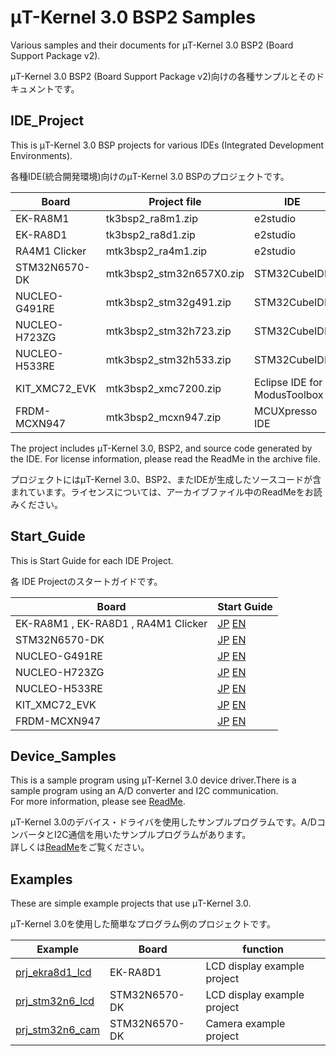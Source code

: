 # μT-Kernel 3.0 BSP2 Samples
Various samples and their documents for μT-Kernel 3.0 BSP2 (Board Support Package v2).  

μT-Kernel 3.0 BSP2 (Board Support Package v2)向けの各種サンプルとそのドキュメントです。    

## IDE_Project

This is μT-Kernel 3.0 BSP projects for various IDEs (Integrated Development Environments).  

各種IDE(統合開発環境)向けのμT-Kernel 3.0 BSPのプロジェクトです。  

| Board | Project file | IDE |
|-|-|-|
| EK-RA8M1 | tk3bsp2_ra8m1.zip | e2studio |
| EK-RA8D1 | tk3bsp2_ra8d1.zip | e2studio |
| RA4M1 Clicker | mtk3bsp2_ra4m1.zip | e2studio |
| STM32N6570-DK | mtk3bsp2_stm32n657X0.zip | STM32CubeIDE |
| NUCLEO-G491RE | mtk3bsp2_stm32g491.zip | STM32CubeIDE |
| NUCLEO-H723ZG | mtk3bsp2_stm32h723.zip | STM32CubeIDE |
| NUCLEO-H533RE | mtk3bsp2_stm32h533.zip | STM32CubeIDE |
| KIT_XMC72_EVK | mtk3bsp2_xmc7200.zip| Eclipse IDE for ModusToolbox |
| FRDM-MCXN947 | mtk3bsp2_mcxn947.zip | MCUXpresso IDE |

The project includes μT-Kernel 3.0, BSP2, and source code generated by the IDE. For license information, please read the ReadMe in the archive file.

プロジェクトにはμT-Kernel 3.0、BSP2、またIDEが生成したソースコードが含まれています。ライセンスについては、アーカイブファイル中のReadMeをお読みください。

## Start_Guide

This is Start Guide for each IDE Project.  

各 IDE Projectのスタートガイドです。  

| Board | Start Guide |
|-|-|
| EK-RA8M1 , EK-RA8D1 , RA4M1 Clicker | [JP](Start_Guide/jp/startguide_ra_jp.md) [EN](Start_Guide/en/startguide_ra_en.md) |
| STM32N6570-DK | [JP](Start_Guide/jp/startguide_st32n6_jp.md) [EN](Start_Guide/en/startguide_st32n6_en.md) |
| NUCLEO-G491RE | [JP](Start_Guide/jp/startguide_st32g4_jp.md) [EN](Start_Guide/en/startguide_st32g4_en.md) |
| NUCLEO-H723ZG | [JP](Start_Guide/jp/startguide_st32h7_jp.md) [EN](Start_Guide/en/startguide_st32h7_en.md) |
| NUCLEO-H533RE | [JP](Start_Guide/jp/startguide_st32h5_jp.md) [EN](Start_Guide/en/startguide_st32h5_en.md) |
| KIT_XMC72_EVK | [JP](Start_Guide/jp/startguide_inf_jp.md) [EN](Start_Guide/en/startguide_inf_en.md) |
| FRDM-MCXN947 | [JP](Start_Guide/jp/startguide_mcx_jp.md) [EN](Start_Guide/en/startguide_mcx_en.md) |


## Device_Samples

This is a sample program using μT-Kernel 3.0 device driver.There is a sample program using an A/D converter and I2C communication.  
For more information, please see [ReadMe](Device_Samples/ReadMe_en.md).  

μT-Kernel 3.0のデバイス・ドライバを使用したサンプルプログラムです。A/DコンバータとI2C通信を用いたサンプルプログラムがあります。  
詳しくは[ReadMe](Device_Samples/ReadMe_jp.md)をご覧ください。  

## Examples
These are simple example projects that use μT-Kernel 3.0.  

μT-Kernel 3.0を使用した簡単なプログラム例のプロジェクトです。  

| Example | Board | function |
|-|-|-|
| [prj_ekra8d1_lcd](Examples/prj_ekra8d1_lcd) | EK-RA8D1 | LCD display example project |
| [prj_stm32n6_lcd](Examples/prj_stm32n6_lcd) | STM32N6570-DK | LCD display example project |
| [prj_stm32n6_cam](Examples/prj_stm32n6_cam) | STM32N6570-DK | Camera example project |